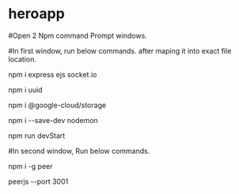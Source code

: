 # heroapp
#Open 2 Npm command Prompt windows.

#In first window, run below commands. after maping it into exact file location.

npm i express ejs socket.io

npm i uuid

npm i @google-cloud/storage

npm i --save-dev nodemon

npm run devStart


#In second window, Run below commands.

npm i -g peer

peerjs --port 3001

